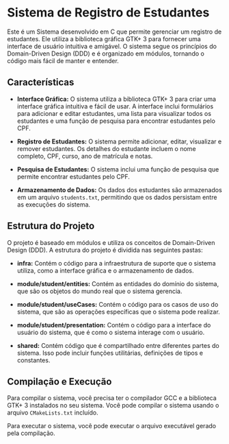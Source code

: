 # Sistema de Registro de Estudantes

Este é um Sistema desenvolvido em C que permite gerenciar um registro de estudantes. Ele utiliza a biblioteca gráfica GTK+ 3 para fornecer uma interface de usuário intuitiva e amigável. O sistema segue os princípios do Domain-Driven Design (DDD) e é organizado em módulos, tornando o código mais fácil de manter e entender.

## Características

- **Interface Gráfica:** O sistema utiliza a biblioteca GTK+ 3 para criar uma interface gráfica intuitiva e fácil de usar. A interface inclui formulários para adicionar e editar estudantes, uma lista para visualizar todos os estudantes e uma função de pesquisa para encontrar estudantes pelo CPF.

- **Registro de Estudantes:** O sistema permite adicionar, editar, visualizar e remover estudantes. Os detalhes do estudante incluem o nome completo, CPF, curso, ano de matrícula e notas.

- **Pesquisa de Estudantes:** O sistema inclui uma função de pesquisa que permite encontrar estudantes pelo CPF.

- **Armazenamento de Dados:** Os dados dos estudantes são armazenados em um arquivo `students.txt`, permitindo que os dados persistam entre as execuções do sistema.

## Estrutura do Projeto

O projeto é baseado em módulos e utiliza os conceitos de Domain-Driven Design (DDD). A estrutura do projeto é dividida nas seguintes pastas:

- **infra:** Contém o código para a infraestrutura de suporte que o sistema utiliza, como a interface gráfica e o armazenamento de dados.

- **module/student/entities:** Contém as entidades do domínio do sistema, que são os objetos do mundo real que o sistema gerencia.

- **module/student/useCases:** Contém o código para os casos de uso do sistema, que são as operações específicas que o sistema pode realizar.

- **module/student/presentation:** Contém o código para a interface do usuário do sistema, que é como o sistema interage com o usuário.

- **shared:** Contém código que é compartilhado entre diferentes partes do sistema. Isso pode incluir funções utilitárias, definições de tipos e constantes.

## Compilação e Execução

Para compilar o sistema, você precisa ter o compilador GCC e a biblioteca GTK+ 3 instalados no seu sistema. Você pode compilar o sistema usando o arquivo `CMakeLists.txt` incluído.

Para executar o sistema, você pode executar o arquivo executável gerado pela compilação.
